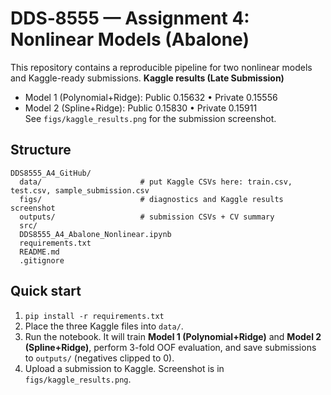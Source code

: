 # DDS‑8555 — Assignment 4: Nonlinear Models (Abalone)

This repository contains a reproducible pipeline for two nonlinear models and Kaggle-ready submissions.
**Kaggle results (Late Submission)**
- Model 1 (Polynomial+Ridge): Public 0.15632 • Private 0.15556
- Model 2 (Spline+Ridge):    Public 0.15830 • Private 0.15911  
See `figs/kaggle_results.png` for the submission screenshot.

## Structure
```
DDS8555_A4_GitHub/
  data/                      # put Kaggle CSVs here: train.csv, test.csv, sample_submission.csv
  figs/                      # diagnostics and Kaggle results screenshot
  outputs/                   # submission CSVs + CV summary
  src/
  DDS8555_A4_Abalone_Nonlinear.ipynb
  requirements.txt
  README.md
  .gitignore
```
## Quick start
1. `pip install -r requirements.txt`
2. Place the three Kaggle files into `data/`.
3. Run the notebook. It will train **Model 1 (Polynomial+Ridge)** and **Model 2 (Spline+Ridge)**, perform 3-fold OOF evaluation, and save submissions to `outputs/` (negatives clipped to 0).
4. Upload a submission to Kaggle. Screenshot is in `figs/kaggle_results.png`.
